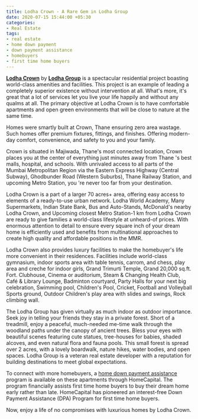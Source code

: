 ```yaml
---
title: Lodha Crown - A Rare Gem in Lodha Group
date: 2020-07-15 15:44:00 +05:30
categories:
- Real Estate
tags:
- real estate
- home down payment
- down payment assistance
- homebuyers
- first time home buyers
---
```


**[Lodha Crown](https://homecapital.in/property/201/Crown-2-BHK)** by **[Lodha Group](https://homecapital.in/offering/developer/lodha)** is a spectacular residential project boasting world-class amenities and facilities. This project is an example of leading a completely superior existence without intervention at all. What's more, it's great that a lot of services let you live your life happily and without any qualms at all. The primary objective at Lodha Crown is to have comfortable apartments and open green environments that will be close to nature at the same time.

Homes were smartly built at Crown, Thane ensuring zero area wastage. Such homes offer premium fixtures, fittings, and finishes. Offering modern-day comfort, convenience, and safety to you and your family. 

Crown is situated in Majiwada, Thane's most connected location, Crown places you at the center of everything just minutes away from Thane 's best malls, hospital, and schools. With unrivaled access to all parts of the Mumbai Metropolitan Region via the Eastern Express Highway (Central Subway), Ghodbunder Road (Western Suburbs), Thane Railway Station, and upcoming Metro Station, you 're never too far from your destination.

Lodha Crown is a part of a larger 70 acres+ area, offering easy access to elements of a ready-to-use urban network. Lodha World Academy, Many Supermarkets, Indian State Bank, Bus and Auto-Stands, McDonald's nearby Lodha Crown, and Upcoming closest Metro Station-1 km from Lodha Crown are ready to give families a world-class lifestyle at unheard-of prices. With enormous attention to detail to ensure every square inch of your dream home is efficiently used and benefits from multinational approaches to create high quality and affordable positions in the MMR.

Lodha Crown also provides luxury facilities to make the homebuyer's life more convenient in their residences. Facilities include world-class gymnasium, indoor sports area with table tennis, carrom, and chess, play area and creche for indoor girls, Grand Trimurti Temple, Grand 20,000 sq.ft. Fort. Clubhouse, Cinema or auditorium, Steam & Changing Health Club, Café & Library Lounge, Badminton courtyard, Party Halls for your next big celebration, Swimming pool, Children's Pool, Cricket, Football and Volleyball Sports ground, Outdoor Children's play area with slides and swings, Rock climbing wall.

The Lodha Group has given virtually as much indoor as outdoor importance. Seek joy in telling your friends they stay in a private forest. Short of a treadmill, enjoy a peaceful, much-needed me-time walk through the woodland paths under the canopy of ancient trees. Bless your eyes with beautiful scenes featuring cute statues, tree-houses for babies, shaded alcoves, and even natural flora and fauna pools. This small forest is spread over 2 acres, with a lovely boardwalk, nature hikes, water bodies, and open spaces. Lodha Group is a veteran real estate developer with a reputation for building destinations to meet global expectations. 

To connect with more homebuyers, a [home down payment assistance](https://homecapital.in/offering/) program is available on these apartments through HomeCapital. The program financially assists first time home buyers to buy their dream home early rather than late. HomeCapital has pioneered an interest-free Down Payment Assistance (DPA) Program for first time home buyers.

Now, enjoy a life of no compromises with luxurious homes by Lodha Crown.

